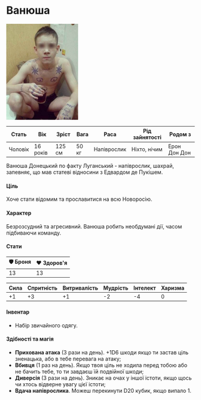 # Ванюша

<img src="./Vanyusha.jpg" height="256">

| Стать   | Вік      | Зріст  | Вага  | Раса        | Рід зайнятості | Родом з      |
| ------- | -------- | ------ | ----- | ----------- | -------------- | ------------ |
| Чоловік | 16 років | 125 см | 50 кг | Напіврослик | Ніхто, нічим   | Ерон Дон Дон |

Ванюша Донецький по факту Луганський - напіврослик, шахрай, запевняє, що мав статеві відносини з Едвардом де Пукішем.

#### Ціль

Хоче стати відомим та прославитися на всю Новоросію.

#### Характер

Безрозсудний та агресивний. Ванюша робить необдумані дії, часом підбиваючи команду.

#### Стати

| 🛡 Броня | ❤️ Здоров'я |
| ------- | ----------- |
| 13      | 13          |

| Сила | Спритність | Витривалість | Мудрість | Інтелект | Харизма |
| ---- | ---------- | ------------ | -------- | -------- | ------- |
| +1   | +3         | +1           | -2       | -4       | 0       |

#### Інвентар

- Набір звичайного одягу.

#### Здібності та магія

- <b>Прихована атака</b> (3 рази на день). +1D6 шкоди якщо ти застав ціль зненацька, або в тебе перевага на атаку;
- <b>Вбивця</b> (1 раз на день). Якщо твоя ціль не ходила перед тобою або не бачить тебе, то ти завдаєш їй подвійної шкоди;
- <b>Диверсія</b> (3 рази на день). Зникає на очах у іншої істоти, якщо щось чи хтось відверне увагу цієї істоти;
- <b>Вдача напіврослика</b>. Можеш перекинути D20 кубик, якщо випало 1.

